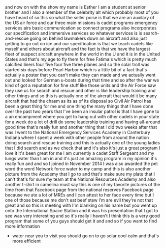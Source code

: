 
and now on with the show
my name is Esther I am a student at
senior brother and I also a member of
the celebrity alt which probably most of
you have heard of so this so what the
seller poise is that we are an auxilary
of the US air force and our three main
missions is cadet programs emergency
services airs basic communication so
connect programs also incorporates our
specification and immersive services
so whatever services is is
search-and-rescue going on behind
lawmakers down an aircraft and also just
getting to go out on ice and our
specification is that we teach
cadets like myself and others about
aircraft and the fact is that we have
the largest fleet of suspect aircraft
anywhere in the world in the U and it is
in the United States and that&#39;s my age
to fly them for free Fatima&#39;s which is
pretty much calcified liners four five
four five three planes and so the solar
troll was started six days before Pearl
Harbor which is a little bit of a fact
that&#39;s actually a poster that you can&#39;t
make they can made and we actually went
out and looked for German u-boats during
that time and so after the war we kind
of got a reputation for fine stuff like
those units and the Air Force saw they
use us for search and rescue and other
is like leadership training and other
things and so this is actually one of
the aircraft that would it be many
aircraft that had the chasm as its as of
its disposal so Civil Air Patrol has
been a great thing for me and one thing
the many things that I have done over
the past two years that I&#39;ve been an
insular patrol is that I have gone to a
an encampment where you get to hang out
with other cadets in your state for a
week do a lot of drill do some
leadership training and having
all-around good time that&#39;s really fun
and another thing that I did two weeks
after that was I went to the National
Emergency Services Academy in Canterbury
Indiana where I spent a week with other
people from around the nation doing
search and rescue training and this is
actually one of the young ladies that I
did search and as we check that and it&#39;s
also it&#39;s just a great program I love it
it&#39;s been great for me I am currently a
cadet Staff Sergeant and my lungs water
than I am in and it&#39;s just an amazing
program in my opinion it&#39;s really fun
and and so I joined in November 2014 I
was also awarded the pet word the word
Network force water to my camp and this
is also another picture from the Academy
that I go to and that&#39;s make sure my
plate that I can&#39;t
that&#39;s for sure my team at the National
Resources Academy and also another
t-shirt in camelina must say this is one
of my favorite pictures of the time from
that Facebook page
from the national reserves Facebook page
because we ate a lot of MREs and I can
attest to her face every time but I one
of those because me don&#39;t eat beef stew
I&#39;m are evil they&#39;re not that great and
so this is meeting with I&#39;m blanking on
his name but you went up onto the
International Space Station and it was
his presentation that I got to see was
very interesting and so it&#39;s really I
haven&#39;t I think this is a very good
program that some of you guys should get
it and and so if you want to find more
information
- water near you to visit you should go
on to go solar cool calm and that&#39;s more
efficient
